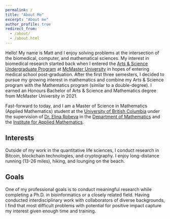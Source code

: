 ```yaml
---
permalink: /
title: "About Me"
excerpt: "About me"
author_profile: true
redirect_from: 
  - /about/
  - /about.html
---
```


Hello! My name is Matt and I enjoy solving problems at the intersection of the biomedical, computer, and mathematical sciences. My interest in biomedical research started back when I entered the [Arts & Science Undergraduate Program](https://artsci.mcmaster.ca/) at [McMaster University](https://www.mcmaster.ca/) in hopes of entering medical school post-graduation. After the first three semesters, I decided to pursue my growing interest in mathematics and combine my Arts & Science program with the Mathematics program (similar to a double-degree). I earned an Honours Bachelor of Arts & Science and Mathematics degree from McMaster University in 2021.

Fast-forward to today, and I am a Master of Science in Mathematics (Applied Mathematics) student at the [University of British Columbia](https://www.ubc.ca/) under the supervision of [Dr. Elina Robeva](https://personal.math.ubc.ca/~erobeva/index.html) in the [Department of Mathematics](https://www.math.ubc.ca/home) and the [Institute for Applied Mathematics](https://www.iam.ubc.ca/). 

## Interests

Outside of my work in the quantitative life sciences, I conduct research in Bitcoin, blockchain technologies, and cryptography. I enjoy long-distance running (13-26 miles), hiking, and lounging on the beach.

## Goals
One of my professional goals is to conduct meaningful research while completing a Ph.D. in bioinformatics or a closely related field. Having conducted interdisciplinary work with collaborators of diverse backgrounds, I find that most difficult problems with potential for positive impact capture my interest given enough time and training.
